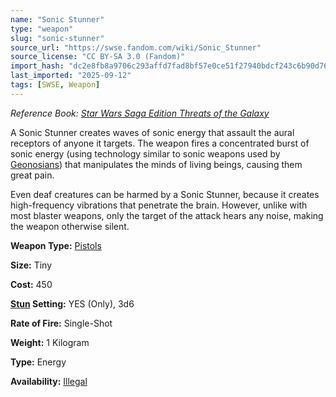 ```yaml
---
name: "Sonic Stunner"
type: "weapon"
slug: "sonic-stunner"
source_url: "https://swse.fandom.com/wiki/Sonic_Stunner"
source_license: "CC BY-SA 3.0 (Fandom)"
import_hash: "dc2e8fb8a9706c293affd7fad8bf57e0ce51f27940bdcf243c6b90d761440461"
last_imported: "2025-09-12"
tags: [SWSE, Weapon]
---
```

*Reference Book:* *[Star Wars Saga Edition Threats of the Galaxy](https://swse.fandom.com/wiki/Star_Wars_Saga_Edition_Threats_of_the_Galaxy)*

A Sonic Stunner creates waves of sonic energy that assault the aural receptors of anyone it targets. The weapon fires a concentrated burst of sonic energy (using technology similar to sonic weapons used by [Geonosians](https://swse.fandom.com/wiki/Geonosians)) that manipulates the minds of living beings, causing them great pain.

Even deaf creatures can be harmed by a Sonic Stunner, because it creates high-frequency vibrations that penetrate the brain. However, unlike with most blaster weapons, only the target of the attack hears any noise, making the weapon otherwise silent.

**Weapon Type:** [Pistols](https://swse.fandom.com/wiki/Pistols)

**Size:** Tiny

**Cost:** 450

**[Stun](https://swse.fandom.com/wiki/Stun) Setting:** YES (Only), 3d6

**Rate of Fire:** Single-Shot

**Weight:** 1 Kilogram

**Type:** Energy

**Availability:** [Illegal](https://swse.fandom.com/wiki/Illegal)